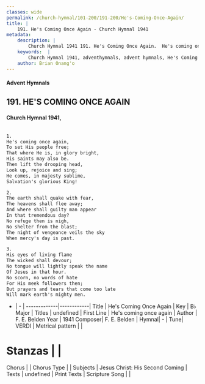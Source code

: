 ```yaml
---
classes: wide
permalink: /church-hymnal/101-200/191-200/He's-Coming-Once-Again/
title: |
    191. He's Coming Once Again - Church Hymnal 1941
metadata:
    description: |
        Church Hymnal 1941 191. He's Coming Once Again.  He's coming once again,  To set His people free;  That where He is, in glory bright,  His saints may also be.  Then lift the drooping head,  Look up, rejoice and sing;  He comes, in majesty sublime,  Salvation's glorious King!  
    keywords:  |
        Church Hymnal 1941, adventhymnals, advent hymnals, He's Coming Once Again, He's coming once again. 
    author: Brian Onang'o
---
```


#### Advent Hymnals
## 191. HE'S COMING ONCE AGAIN
####  Church Hymnal 1941,

```txt

1.
He's coming once again, 
To set His people free; 
That where He is, in glory bright, 
His saints may also be. 
Then lift the drooping head, 
Look up, rejoice and sing; 
He comes, in majesty sublime, 
Salvation's glorious King! 

2.
The earth shall quake with fear, 
The heavens shall flee away; 
And where shall guilty man appear 
In that tremendous day? 
No refuge then is nigh, 
No shelter from the blast; 
The night of vengeance veils the sky 
When mercy's day is past. 

3.
His eyes of living flame 
The wicked shall devour; 
No tongue will lightly speak the name 
Of Jesus in that hour. 
No scorn, no words of hate 
For His meek followers then; 
But prayers and tears that come too late 
Will mark earth's mighty men.


```

- |   -  |
-------------|------------|
Title | He's Coming Once Again |
Key | B♭ Major |
Titles | undefined |
First Line | He's coming once again |
Author | F. E. Belden
Year | 1941
Composer| F. E. Belden |
Hymnal|  - |
Tune| VERDI |
Metrical pattern | |
# Stanzas |  |
Chorus |  |
Chorus Type |  |
Subjects | Jesus Christ: His Second Coming |
Texts | undefined |
Print Texts | 
Scripture Song |  |
    
